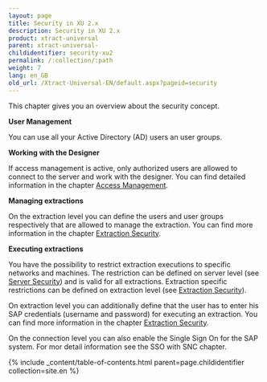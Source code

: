 ```yaml
---
layout: page
title: Security in XU 2.x
description: Security in XU 2.x
product: xtract-universal
parent: xtract-universal-
childidentifier: security-xu2
permalink: /:collection/:path
weight: 7
lang: en_GB
old_url: /Xtract-Universal-EN/default.aspx?pageid=security
---
```


This chapter gives you an overview about the security concept.

**User Management**

You can use all your Active Directory (AD) users an user groups.

**Working with the Designer** 

If access management is active, only authorized users are allowed to connect to the server and work with the designer. You can find detailed information in the chapter [Access Management]().

**Managing extractions**

On the extraction level you can define the users and user groups respectively that are allowed to manage the extraction. You can find more information in the chapter [Extraction Security]().

**Executing extractions**

You have the possibility to restrict extraction executions to specific networks and machines. The restriction can be defined on server level (see [Server Security]()) and is valid for all extractions. Extraction specific restrictions can be defined on extraction level (see [Extraction Security]()).

On extraction level you can additionally define that the user has to enter his SAP credentials (username and password) for executing an extraction. You can find more information in the chapter [Extraction Security]().

On the connection level you can also enable the Single Sign On for the SAP system. For mor detail information see the SSO with SNC chapter.


{% include _content/table-of-contents.html parent=page.childidentifier collection=site.en %}